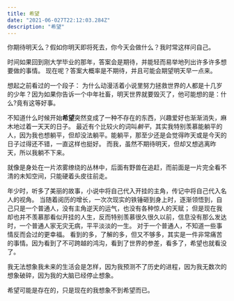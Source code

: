 ```yaml
---
title: 希望
date: "2021-06-027T22:12:03.284Z"
description: "希望"
---
```


你期待明天么？假如你明天即将死去，你今天会做什么？我时常这样问自己。

时间如果回到刚大学毕业的那年，答案会是期待，并能轻而易举地列出许多许多想要做的事情。
现在呢？答案大概率是不期待，并且可能会期望明天早一点来。

想起之前看过的一个段子：
为什么动漫活着小说里努力拯救世界的人都是十几岁的少年？因为如果你告诉一个中年社畜，明天世界就要毁灭了，他可能想的是：什么?竟有这等好事。

不知道什么时候开始**希望**突然变成了一种不存在的东西，兴趣爱好也渐渐消失，麻木地过着一天天的日子。
最近有个比较火的词叫*躺平*，其实我特别羡慕能躺平的人，因为我也想躺平，但却没法躺平。能躺平，那至少还是会觉得昨天或是今天的日子过得还不错，一直这样也挺好。
而我，虽然不期待明天，但却又想逃离昨天，所以我躺不下来。

就像是身处在一片浓雾缭绕的丛林中，后面有野兽在追赶，而前面是一片完全看不清的未知空间，只能硬着头皮往前走。

年少时，听多了美丽的故事，小说中将自己代入开挂的主角，传记中将自己代入名人的视角。
当随着阅历的增长，一次次现实的铁锤砸到身上时，逐渐领悟到，自己只是一个普通人，没有主角逆天的运气，也没有各种惊人的天赋；
但是现在我却也并不羡慕那看似开挂的人生，反而特别羡慕很久很久以前，信息没有那么发达时，一个普通人家无灾无病，平平淡淡的一生。
对于一个普通人，不知道一些事情反而会过的更幸福。
看到的多，了解的多，但又不够多，其实是一件非常痛苦的事情。因为看到了不可跨越的鸿沟，看到了世界的参差，看多了，希望也就看没了。

我无法想象我未来的生活会是怎样，因为我预测不了历史的进程，因为我无数次的想象破碎，因为我的大脑已经停止想象。

希望可能是存在的，只是现在的我想象不到希望而已。

